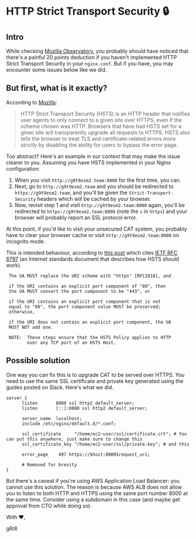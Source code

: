 # HTTP Strict Transport Security 🔒

## Intro

While checking [Mozilla Observatory](http://observatory.mozilla.org/), you probably should have noticed that there's a painful 20 points deduction if you haven't implemented HTTP Strict Transport Security in your `nginx.conf`. But if you have, you may encounter some issues below like we did.

## But first, what is it exactly?

According to [Mozilla](https://infosec.mozilla.org/guidelines/web_security#http-strict-transport-security):

> HTTP Strict Transport Security (HSTS) is an HTTP header that notifies user agents to only connect to a given site over HTTPS, even if the scheme chosen was HTTP. Browsers that have had HSTS set for a given site will transparently upgrade all requests to HTTPS. HSTS also tells the browser to treat TLS and certificate-related errors more strictly by disabling the ability for users to bypass the error page.

Too abstract? Here's an example in our context that may make the issue clearer to you. Assuming you have HSTS implemented in your Nginx configuration:
1. When you visit `http://g9t9esm2.team:8000` for the first time, you can.
2. Next, go to `http://g9t9esm2.team` and you should be redirected to `https://g9t9esm2.team`, and you'll be given the `Strict-Transport-Security` headers which will be cached by your browser.
3. Now, revisit step 1 and visit `http://g9t9esm2.team:8000` again, you'll be redirected to `https://g9t9esm2.team:8000` (note the `s` in `https`) and your browser will probably report an SSL protocol error.

At this point, if you'd like to visit your unsecured CAT system, you probably have to clear your browser cache or visit `http://g9t9esm2.team:8000` on incognito mode.

This is intended behaviour, according to [this post](https://serverfault.com/a/882331/327653) which cites [IETF RFC 6797](https://tools.ietf.org/html/rfc6797#section-8.3) (an Internet standards document that describes how HSTS should work).

     The UA MUST replace the URI scheme with "https" [RFC2818], and

     if the URI contains an explicit port component of "80", then
     the UA MUST convert the port component to be "443", or

     if the URI contains an explicit port component that is not
     equal to "80", the port component value MUST be preserved;
     otherwise,

     if the URI does not contain an explicit port component, the UA
     MUST NOT add one.

     NOTE:  These steps ensure that the HSTS Policy applies to HTTP
            over any TCP port of an HSTS Host.


## Possible solution

One way you can fix this is to upgrade CAT to be served over HTTPS. You need to use the same SSL certificate and private key generated using the guides posted on Slack. Here's what we did.

    server {
          listen       8000 ssl http2 default_server;
          listen       [::]:8000 ssl http2 default_server;
          
          server_name  localhost;
          include /etc/nginx/default.d/*.conf;
          
          ssl_certificate     "/home/ec2-user/ssl/certificate.crt"; # You can put this anywhere, just make sure to change this
          ssl_certificate_key "/home/ec2-user/ssl/private.key"; # and this
          
          error_page    497 https://$host:8000$request_uri;
          
          # Removed for brevity
    }

But there's a caveat if you're using AWS Application Load Balancer: you cannot use this solution. The reason is because AWS ALB does not allow you to listen to both HTTP and HTTPS using the same port number 8000 at the same time. Consider using a subdomain in this case (and maybe get approval from CTO while doing so).



With ❤️,

g6t8
